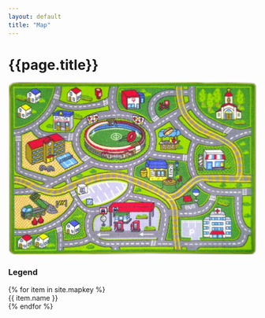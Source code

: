 ```yaml
---
layout: default
title: "Map"
---
```


<div class="container mt-4">
	<h1 class="mb-3">{{page.title}}</h1>
	<img class="w-100 mb-4" src="/assets/images/map.jpg">
	<h3 class="ala-font">Legend</h3>
	<div class="row">
		{% for item in site.mapkey %}
		<div class="col-5 m-1">
			<i class="bi bi-circle-fill" style="color: {{item.color}};" aria-hidden="true"></i>
			<span class="ms-2">{{ item.name }}</span>
		</div>
		{% endfor %}
	</div>
</div>